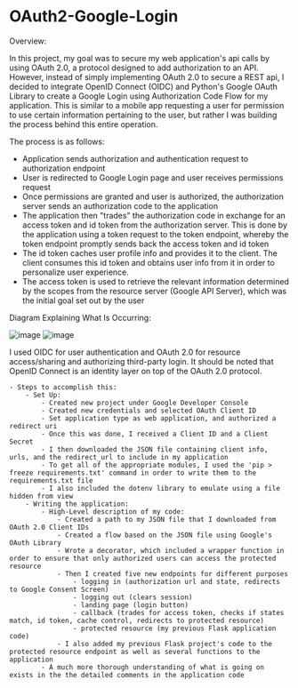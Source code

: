 # OAuth2-Google-Login
Overview:

In this project, my goal was to secure my web application's api calls by using OAuth 2.0, a protocol designed to add authorization to an API. However, instead of simply implementing OAuth 2.0 to secure a REST api, I decided to integrate OpenID Connect (OIDC) and Python's Google OAuth Library to create a Google Login using Authorization Code Flow for my application. This is similar to a mobile app requesting a user for permission to use certain information pertaining to the user, but rather I was building the process behind this entire operation.


The process is as follows:
- Application sends authorization and authentication request to authorization endpoint
- User is redirected to Google Login page and user receives permissions request 
- Once permissions are granted and user is authorized, the authorization server sends an authorization code to the application
- The application then "trades" the authorization code in exchange for an access token and id token from the authorization server. This is done by the application using a token request to the token endpoint, whereby the token endpoint promptly sends back the access token and id token
- The id token caches user profile info and provides it to the client. The client consumes this id token and obtains user info from it in order to personalize user experience.
- The access token is used to retrieve the relevant information determined by the scopes from the resource server (Google API Server), which was the initial goal set out by the user


Diagram Explaining What Is Occurring:

![image](https://user-images.githubusercontent.com/81287555/190895807-d30f4f1b-345b-422a-9f81-80b61302911f.png)
![image](https://user-images.githubusercontent.com/81287555/190895820-6b9fe376-c673-4f36-bacb-cd4d31721ce5.png)



I used OIDC for user authentication and OAuth 2.0 for resource access/sharing and authorizing third-party login. It should be noted that OpenID Connect is an identity layer on top of the OAuth 2.0 protocol.


	- Steps to accomplish this:
		- Set Up:
			- Created new project under Google Developer Console
			- Created new credentials and selected OAuth Client ID 
			- Set application type as web application, and authorized a redirect uri
			- Once this was done, I received a Client ID and a Client Secret
			- I then downloaded the JSON file containing client info, urls, and the redirect_url to include in my application
			- To get all of the appropriate modules, I used the 'pip > freeze requirements.txt' command in order to write them to the requirements.txt file
			- I also included the dotenv library to emulate using a file hidden from view
		- Writing the application:
			- High-Level description of my code:
				- Created a path to my JSON file that I downloaded from OAuth 2.0 Client IDs
				- Created a flow based on the JSON file using Google's OAuth Library
				- Wrote a decorator, which included a wrapper function in order to ensure that only authorized users can access the protected resource
				- Then I created five new endpoints for different purposes
					- logging in (authorization url and state, redirects to Google Consent Screen)
					- logging out (clears session)
					- landing page (login button)
					- callback (trades for access token, checks if states match, id token, cache control, redirects to protected resource)
					- protected resource (my previous Flask application code)
				- I also added my previous Flask project's code to the protected resource endpoint as well as several functions to the application
			- A much more thorough understanding of what is going on exists in the the detailed comments in the application code
